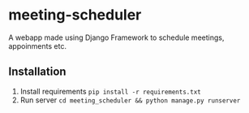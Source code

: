 # meeting-scheduler
A webapp made using Django Framework to schedule meetings, appoinments etc.
## Installation
1) Install requirements
`pip install -r requirements.txt`
2) Run server
`cd meeting_scheduler && python manage.py runserver`
